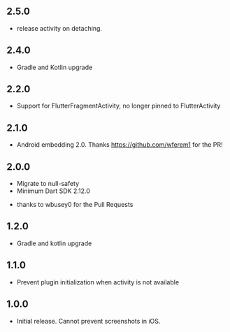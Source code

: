 ## 2.5.0

* release activity on detaching.

## 2.4.0

* Gradle and Kotlin upgrade

## 2.2.0

* Support for FlutterFragmentActivity, no longer pinned to FlutterActivity

## 2.1.0

* Android embedding 2.0. Thanks https://github.com/wferem1 for the PR!

## 2.0.0

* Migrate to null-safety
* Minimum Dart SDK 2.12.0
- thanks to wbusey0 for the Pull Requests

## 1.2.0

* Gradle and kotlin upgrade

## 1.1.0

* Prevent plugin initialization when activity is not available


## 1.0.0

* Initial release. Cannot prevent screenshots in iOS.
